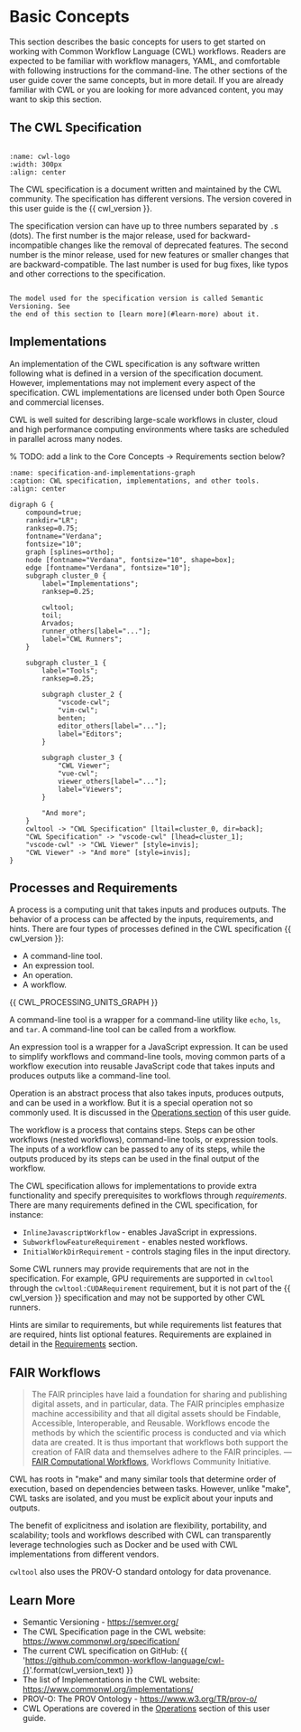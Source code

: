 # Basic Concepts

This section describes the basic concepts for users to get started on working with
Common Workflow Language (CWL) workflows. Readers are expected to be familiar
with workflow managers, YAML, and comfortable with following instructions for the
command-line. The other sections of the user guide cover the same concepts, but
in more detail. If you are already familiar with CWL or you are looking for more advanced
content, you may want to skip this section.

## The CWL Specification

```{include} /_includes/what-is-cwl.md
```

```{image} /_static/images/logos/cwl/CWL-Logo-HD-cropped2.png
:name: cwl-logo
:width: 300px
:align: center
```

The CWL specification is a document written and maintained by the CWL community.
The specification has different versions. The version covered in this user guide
is the {{ cwl_version }}.

The specification version can have up to three numbers separated by `.`s (dots).
The first number is the major release, used for backward-incompatible changes like
the removal of deprecated features. The second number is the minor release,
used for new features or smaller changes that are backward-compatible. The last number
is used for bug fixes, like typos and other corrections to the specification.

```{note}

The model used for the specification version is called Semantic Versioning. See
the end of this section to [learn more](#learn-more) about it.
```

## Implementations

An implementation of the CWL specification is any software written following
what is defined in a version of the specification document. However, implementations may
not implement every aspect of the specification. CWL implementations are
licensed under both Open Source and commercial licenses.

CWL is well suited for describing large-scale workflows in cluster,
cloud and high performance computing environments where tasks are scheduled
in parallel across many nodes.

% TODO: add a link to the Core Concepts -> Requirements section below?


```{graphviz}
:name: specification-and-implementations-graph
:caption: CWL specification, implementations, and other tools.
:align: center

digraph G {
    compound=true;
    rankdir="LR";
    ranksep=0.75;
    fontname="Verdana";
    fontsize="10";
    graph [splines=ortho];
    node [fontname="Verdana", fontsize="10", shape=box];
    edge [fontname="Verdana", fontsize="10"];
    subgraph cluster_0 {
        label="Implementations";
        ranksep=0.25;

        cwltool;
        toil;
        Arvados;
        runner_others[label="..."];
        label="CWL Runners";
    }

    subgraph cluster_1 {
        label="Tools";
        ranksep=0.25;

        subgraph cluster_2 {
            "vscode-cwl";
            "vim-cwl";
            benten;
            editor_others[label="..."];
            label="Editors";
        }

        subgraph cluster_3 {
            "CWL Viewer";
            "vue-cwl";
            viewer_others[label="..."];
            label="Viewers";
        }

        "And more";
    }
    cwltool -> "CWL Specification" [ltail=cluster_0, dir=back];
    "CWL Specification" -> "vscode-cwl" [lhead=cluster_1];
    "vscode-cwl" -> "CWL Viewer" [style=invis];
    "CWL Viewer" -> "And more" [style=invis];
}

```

## Processes and Requirements

A process is a computing unit that takes inputs and produces outputs. The
behavior of a process can be affected by the inputs, requirements, and hints.
There are four types of processes defined in the CWL specification
{{ cwl_version }}:

- A command-line tool.
- An expression tool.
- An operation.
- A workflow.

{{ CWL_PROCESSING_UNITS_GRAPH }}

A command-line tool is a wrapper for a command-line utility like `echo`,
`ls`, and `tar`. A command-line tool can be called from a workflow.

An expression tool is a wrapper for a JavaScript expression. It can
be used to simplify workflows and command-line tools, moving common
parts of a workflow execution into reusable JavaScript code that
takes inputs and produces outputs like a command-line tool.

Operation is an abstract process that also takes inputs, produces
outputs, and can be used in a workflow. But it is a special operation
not so commonly used. It is discussed in the [Operations section](../topics/operations.md) of this user guide.

The workflow is a process that contains steps. Steps can be other
workflows (nested workflows), command-line tools, or expression tools.
The inputs of a workflow can be passed to any of its steps, while
the outputs produced by its steps can be used in the final output
of the workflow.

The CWL specification allows for implementations to provide extra
functionality and specify prerequisites to workflows through *requirements*.
There are many requirements defined in the CWL specification, for instance:

- `InlineJavascriptWorkflow` - enables JavaScript in expressions.
- `SubworkflowFeatureRequirement` - enables nested workflows.
- `InitialWorkDirRequirement` - controls staging files in the input directory.

Some CWL runners may provide requirements that are not in the specification.
For example, GPU requirements are supported in `cwltool` through the
`cwltool:CUDARequirement` requirement, but it is not part of the
{{ cwl_version }} specification and may not be supported by other CWL
runners.

Hints are similar to requirements, but while requirements list features
that are required, hints list optional features. Requirements are explained
in detail in the [Requirements](../topics/requirements-and-hints.md) section.

## FAIR Workflows

> The FAIR principles have laid a foundation for sharing and publishing
> digital assets, and in particular, data. The FAIR principles emphasize
> machine accessibility and that all digital assets should be Findable,
> Accessible, Interoperable, and Reusable. Workflows encode the methods
> by which the scientific process is conducted and via which data are
> created. It is thus important that workflows both support the creation
> of FAIR data and themselves adhere to the FAIR principles.
> — [FAIR Computational Workflows](https://workflows.community/groups/fair/),
> Workflows Community Initiative.

CWL has roots in "make" and many similar tools that determine order of
execution, based on dependencies between tasks. However, unlike "make", CWL
tasks are isolated, and you must be explicit about your inputs and outputs.

The benefit of explicitness and isolation are flexibility, portability, and
scalability; tools and workflows described with CWL can transparently leverage
technologies such as Docker and be used with CWL implementations from different
vendors.

`cwltool` also uses the PROV-O standard ontology for data provenance.

## Learn More

- Semantic Versioning - <https://semver.org/>
- The CWL Specification page in the CWL website: <https://www.commonwl.org/specification/>
- The current CWL specification on GitHub: {{ '<https://github.com/common-workflow-language/cwl-{}>'.format(cwl_version_text) }}
- The list of Implementations in the CWL website: <https://www.commonwl.org/implementations/>
- PROV-O: The PROV Ontology - <https://www.w3.org/TR/prov-o/>
- CWL Operations are covered in the [Operations](../topics/operations.md) section of this user guide.
